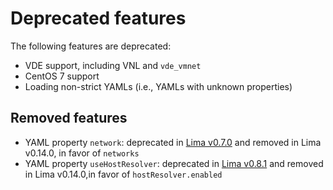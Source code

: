 # Deprecated features

The following features are deprecated:

- VDE support, including VNL and `vde_vmnet`
- CentOS 7 support
- Loading non-strict YAMLs (i.e., YAMLs with unknown properties)

## Removed features
- YAML property `network`: deprecated in [Lima v0.7.0](https://github.com/lima-vm/lima/commit/07e68230e70b21108d2db3ca5e0efd0e43842fbd)
  and removed in Lima v0.14.0, in favor of `networks`
- YAML property `useHostResolver`: deprecated in [Lima v0.8.1](https://github.com/lima-vm/lima/commit/eaeee31b0496174363c55da732c855ae21e9ad97)
  and removed in Lima v0.14.0,in favor of `hostResolver.enabled`
